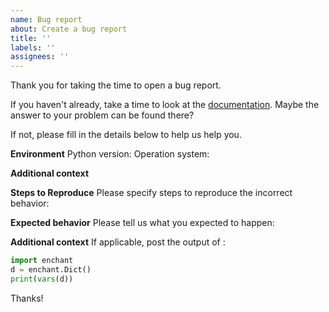 ```yaml
---
name: Bug report
about: Create a bug report
title: ''
labels: ''
assignees: ''
---
```


Thank you for taking the time to open a bug report.

If you haven't already, take a time to look at the [documentation](https://pyenchant.github.io/pyenchant/). Maybe
the answer to your problem can be found there?

If not, please fill in the details below to help us help you.

**Environment**
Python version:
Operation system:

**Additional context**

**Steps to Reproduce**
Please specify steps to reproduce the incorrect behavior:

**Expected behavior**
Please tell us what you expected to happen:

**Additional context**
If applicable, post the output of :

```python
import enchant
d = enchant.Dict()
print(vars(d))
```

Thanks!
